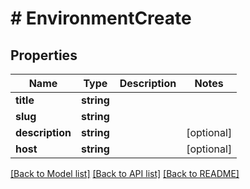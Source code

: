 # # EnvironmentCreate

## Properties

Name | Type | Description | Notes
------------ | ------------- | ------------- | -------------
**title** | **string** |  |
**slug** | **string** |  |
**description** | **string** |  | [optional]
**host** | **string** |  | [optional]

[[Back to Model list]](../../README.md#models) [[Back to API list]](../../README.md#endpoints) [[Back to README]](../../README.md)
